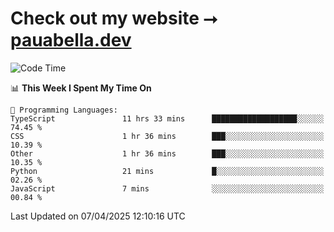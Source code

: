 # Check out my website ⭢ [pauabella.dev](https://pauabella.dev)

<!--START_SECTION:waka-->
![Code Time](http://img.shields.io/badge/Code%20Time-4%2C294%20hrs%2048%20mins-blue)

📊 **This Week I Spent My Time On** 

```text
💬 Programming Languages: 
TypeScript               11 hrs 33 mins      ███████████████████░░░░░░   74.45 % 
CSS                      1 hr 36 mins        ███░░░░░░░░░░░░░░░░░░░░░░   10.39 % 
Other                    1 hr 36 mins        ███░░░░░░░░░░░░░░░░░░░░░░   10.35 % 
Python                   21 mins             █░░░░░░░░░░░░░░░░░░░░░░░░   02.26 % 
JavaScript               7 mins              ░░░░░░░░░░░░░░░░░░░░░░░░░   00.84 % 
```


 Last Updated on 07/04/2025 12:10:16 UTC
<!--END_SECTION:waka-->
